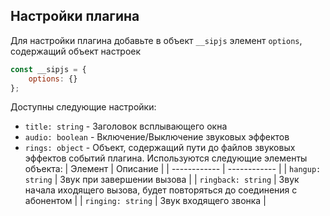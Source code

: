 ## Настройки плагина

Для настройки плагина добавьте в объект `__sipjs` элемент `options`, содержащий объект настроек
```javascript
const __sipjs = {
    options: {}
};
```
Доступны следующие настройки:
- `title: string` - Заголовок всплывающего окна
- `audio: boolean` - Включение/Выключение звуковых эффектов
- `rings: object` - Объект, содержащий пути до файлов звуковых эффектов событий плагина. Используются следующие элементы объекта:
| Элемент | Описание |
| ------------ | ------------ |
| `hangup: string` | Звук при завершении вызова |
| `ringback: string` | Звук начала иходящего вызова, будет повторяться до соединения с абонентом |
| `ringing: string` | Звук входящего звонка |